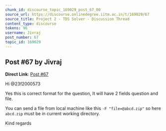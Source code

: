 ```yaml
---
chunk_id: discourse_topic_169029_post_67_00
source_url: https://discourse.onlinedegree.iitm.ac.in/t/169029/67
source_title: Project 2 - TDS Solver - Discussion Thread
content_type: discourse
tokens: 96
username: Jivraj
post_number: 67
topic_id: 169029
---
```


## Post #67 by Jivraj

**Direct Link**: [Post #67](https://discourse.onlinedegree.iitm.ac.in/t/169029/67)

Hi @23f2000573

Yes this is correct format for the question, It will have 2 fields question and file.

You can send a file from local machine like this `-F "file=@abcd.zip"` so here `abcd.zip` must be in current working directory.

Kind regards
